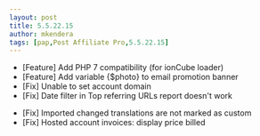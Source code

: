 ```yaml
---
layout: post
title: 5.5.22.15
author: mkendera
tags: [pap,Post Affiliate Pro,5.5.22.15]
---
```


- [Feature] Add PHP 7 compatibility (for ionCube loader)
- [Feature] Add variable {$photo} to email promotion banner
- [Fix] Unable to set account domain
- [Fix] Date filter in Top referring URLs report doesn't work

<!--more-->

- [Fix] Imported changed translations are not marked as custom
- [Fix] Hosted account invoices: display price billed
